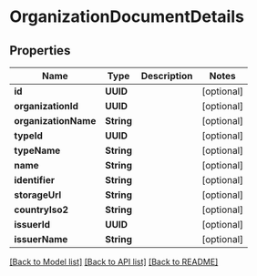 # OrganizationDocumentDetails

## Properties
Name | Type | Description | Notes
------------ | ------------- | ------------- | -------------
**id** | **UUID** |  | [optional] 
**organizationId** | **UUID** |  | [optional] 
**organizationName** | **String** |  | [optional] 
**typeId** | **UUID** |  | [optional] 
**typeName** | **String** |  | [optional] 
**name** | **String** |  | [optional] 
**identifier** | **String** |  | [optional] 
**storageUrl** | **String** |  | [optional] 
**countryIso2** | **String** |  | [optional] 
**issuerId** | **UUID** |  | [optional] 
**issuerName** | **String** |  | [optional] 

[[Back to Model list]](../README.md#documentation-for-models) [[Back to API list]](../README.md#documentation-for-api-endpoints) [[Back to README]](../README.md)


